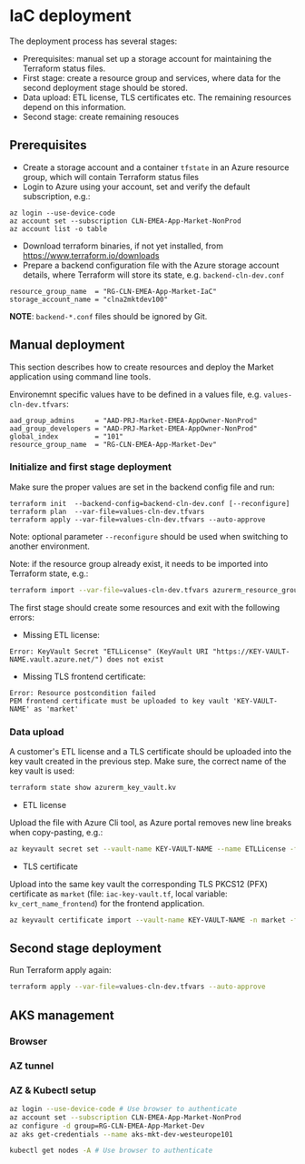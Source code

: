 # IaC deployment

The deployment process has several stages:
- Prerequisites: manual set up a storage account for maintaining the Terraform status files.
- First stage: create a resource group and services, where data for the second deployment stage should be stored.
- Data upload: ETL license, TLS certificates etc. The remaining resources depend on this information.
- Second stage: create remaining resouces

## Prerequisites

- Create a storage account and a container `tfstate` in an Azure resource group, which will contain Terraform status files
- Login to Azure using your account, set and verify the default subscription, e.g.:
```
az login --use-device-code
az account set --subscription CLN-EMEA-App-Market-NonProd
az account list -o table
```
- Download terraform binaries, if not yet installed, from https://www.terraform.io/downloads
- Prepare a backend configuration file with the Azure storage account details, where Terraform will store its state, e.g. `backend-cln-dev.conf`
```
resource_group_name  = "RG-CLN-EMEA-App-Market-IaC"
storage_account_name = "clna2mktdev100"
```
**NOTE**: `backend-*.conf` files should be ignored by Git.

## Manual deployment
This section describes how to create resources and deploy the Market application using command line tools.

Environemnt specific values have to be defined in a values file, e.g. `values-cln-dev.tfvars`:
```
aad_group_admins     = "AAD-PRJ-Market-EMEA-AppOwner-NonProd"
aad_group_developers = "AAD-PRJ-Market-EMEA-AppOwner-NonProd"
global_index         = "101"
resource_group_name  = "RG-CLN-EMEA-App-Market-Dev"
```


### Initialize and first stage deployment 
Make sure the proper values are set in the backend config file and run:
```
terraform init  --backend-config=backend-cln-dev.conf [--reconfigure]
terraform plan  --var-file=values-cln-dev.tfvars
terraform apply --var-file=values-cln-dev.tfvars --auto-approve
```
Note: optional parameter `--reconfigure` should be used when switching to another environment.

Note: if the resource group already exist, it needs to be imported into Terraform state, e.g.:
```bash
terraform import --var-file=values-cln-dev.tfvars azurerm_resource_group.rg "/subscriptions/00000000-0000-0000-0000-000000000000/resourceGroups/RG-CLN-EMEA-App-Market-Dev" 
```

The first stage should create some resources and exit with the following errors:
- Missing ETL license:
```
Error: KeyVault Secret "ETLLicense" (KeyVault URI "https://KEY-VAULT-NAME.vault.azure.net/") does not exist
```
- Missing TLS frontend certificate:
```
Error: Resource postcondition failed
PEM frontend certificate must be uploaded to key vault 'KEY-VAULT-NAME' as 'market'
```

### Data upload

A customer's ETL license and a TLS certificate should be uploaded into the key vault created in the previous step.
Make sure, the correct name of the key vault is used:

```bash
terraform state show azurerm_key_vault.kv
```

- ETL license

Upload the file with Azure Cli tool, as Azure portal removes new line breaks when copy-pasting, e.g.:

```bash
az keyvault secret set --vault-name KEY-VAULT-NAME --name ETLLicense -f "/path/to/ETLLicense.lic" -o none
```

- TLS certificate

Upload into the same key vault the corresponding TLS PKCS12 (PFX) certificate as `market` (file: `iac-key-vault.tf`, local variable: `kv_cert_name_frontend`) for the frontend application.
```bash
az keyvault certificate import --vault-name KEY-VAULT-NAME -n market -f "/PATH/TO/PKCS12_cert_and_priv_key.pfx" [--password CERT_PASSWORD] -o none
```

## Second stage deployment

Run Terraform apply again:
```bash
terraform apply --var-file=values-cln-dev.tfvars --auto-approve
```

## AKS management

### Browser

### AZ tunnel

### AZ & Kubectl setup

```bash
az login --use-device-code # Use browser to authenticate
az account set --subscription CLN-EMEA-App-Market-NonProd
az configure -d group=RG-CLN-EMEA-App-Market-Dev
az aks get-credentials --name aks-mkt-dev-westeurope101 

kubectl get nodes -A # Use browser to authenticate
```